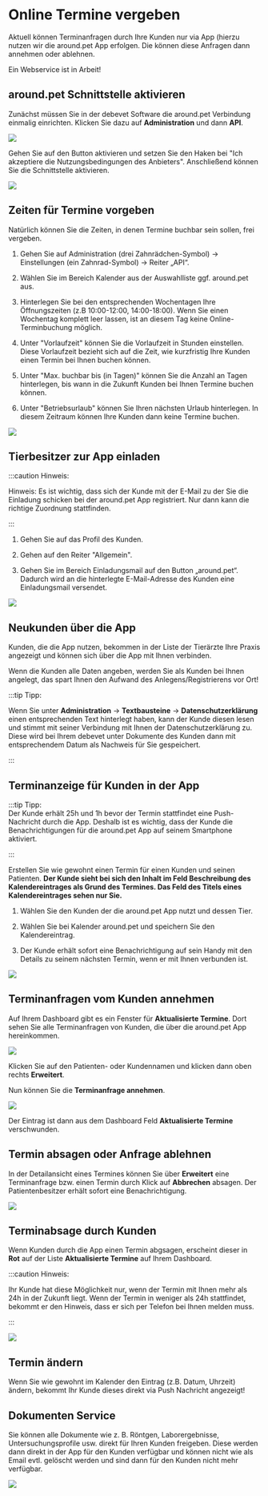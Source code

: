 # Online Termine vergeben

Aktuell können Terminanfragen durch Ihre Kunden nur via App (hierzu nutzen wir die around.pet App erfolgen. Die können diese
Anfragen dann annehmen oder ablehnen.

Ein Webservice ist in Arbeit!

## around.pet Schnittstelle aktivieren

Zunächst müssen Sie in der debevet Software die around.pet Verbindung einmalig einrichten. Klicken Sie dazu auf **Administration** und dann
**API**.

![](../../static/img/Admin/aroundpet1.png)

Gehen Sie auf den Button aktivieren und setzen Sie den Haken bei "Ich akzeptiere die Nutzungsbedingungen des Anbieters".
Anschließend können Sie die Schnittstelle aktivieren.

![](../../static/img/Admin/aroundpet2.png)   

## Zeiten für Termine vorgeben

Natürlich können Sie die Zeiten, in denen Termine buchbar sein sollen, frei vergeben. 

1. Gehen Sie auf Administration (drei Zahnrädchen-Symbol) → Einstellungen (ein Zahnrad-Symbol) → Reiter „API“.

2. Wählen Sie im Bereich Kalender aus der Auswahlliste ggf. around.pet aus.

3. Hinterlegen Sie bei den entsprechenden Wochentagen Ihre Öffnungszeiten (z.B 10:00-12:00, 14:00-18:00). Wenn Sie einen Wochentag komplett leer lassen, ist an diesem Tag keine Online-Terminbuchung möglich.

4. Unter "Vorlaufzeit" können Sie die Vorlaufzeit in Stunden einstellen. Diese Vorlaufzeit bezieht sich auf die Zeit, wie kurzfristig Ihre Kunden einen Termin bei Ihnen buchen können.

5. Unter "Max. buchbar bis (in Tagen)" können Sie die Anzahl an Tagen hinterlegen, bis wann in die Zukunft Kunden bei Ihnen Termine buchen können.

6. Unter "Betriebsurlaub" können Sie Ihren nächsten Urlaub hinterlegen. In diesem Zeitraum können Ihre Kunden dann keine Termine buchen.

![](../../static/img/Admin/aroundpet3.png)  

## Tierbesitzer zur App einladen 

:::caution Hinweis: 

Hinweis: Es ist wichtig, dass sich der Kunde mit der E-Mail zu der Sie die Einladung schicken bei der around.pet App
registriert. Nur dann kann die richtige Zuordnung stattfinden.  

:::  

1. Gehen Sie auf das Profil des Kunden.

2. Gehen auf den Reiter "Allgemein".

3. Gehen Sie im Bereich Einladungsmail auf den Button „around.pet“. Dadurch wird an die hinterlegte E-Mail-Adresse des Kunden eine Einladungsmail versendet.  

![](../../static/img/Admin/aroundpet_einladung.png)  

## Neukunden über die App  

Kunden, die die App nutzen, bekommen in der Liste der Tierärzte Ihre Praxis angezeigt und können sich über die App mit Ihnen verbinden.  

Wenn die Kunden alle Daten angeben, werden Sie als Kunden bei Ihnen angelegt, das spart Ihnen den Aufwand des Anlegens/Registrierens vor Ort!  

:::tip Tipp:  

Wenn Sie unter **Administration** → **Textbausteine** → **Datenschutzerklärung** einen entsprechenden
Text hinterlegt haben, kann der Kunde diesen lesen und stimmt mit seiner Verbindung mit Ihnen der Datenschutzerklärung zu. 
Diese wird bei Ihrem debevet unter Dokumente des Kunden dann mit entsprechendem Datum als Nachweis für Sie gespeichert.  

::: 

## Terminanzeige für Kunden in der App  

:::tip Tipp:  
Der Kunde erhält 25h und 1h bevor der Termin stattfindet eine Push-Nachricht durch die App.
Deshalb ist es wichtig, dass der Kunde die Benachrichtigungen für die around.pet App auf seinem Smartphone aktiviert.  

:::  

Erstellen Sie wie gewohnt einen Termin für einen Kunden und seinen Patienten. **Der Kunde sieht bei sich den Inhalt im Feld
Beschreibung des Kalendereintrages als Grund des Termines. Das Feld des Titels eines Kalendereintrages sehen nur Sie.**

1. Wählen Sie den Kunden der die around.pet App nutzt und dessen Tier.

2. Wählen Sie bei Kalender around.pet und speichern Sie den Kalendereintrag.

3. Der Kunde erhält sofort eine Benachrichtigung auf sein Handy mit den Details zu seinem nächsten Termin, wenn er mit Ihnen verbunden ist.  

![](../../static/img/Admin/kundentermin_aroundpet.png)  

## Terminanfragen vom Kunden annehmen  

Auf Ihrem Dashboard gibt es ein Fenster für **Aktualisierte Termine**. Dort sehen Sie alle Terminanfragen von Kunden, die über die 
around.pet App hereinkommen.  

![](../../static/img/Admin/terminanfrage1.png)  

Klicken Sie auf den Patienten- oder Kundennamen und klicken dann oben rechts **Erweitert**. 

Nun können Sie die **Terminanfrage annehmen**.    

![](../../static/img/Admin/terminanfrage2.png)  

Der Eintrag ist dann aus dem Dashboard Feld **Aktualisierte Termine** verschwunden. 

## Termin absagen oder Anfrage ablehnen  

In der Detailansicht eines Termines können Sie über **Erweitert** eine Terminanfrage bzw. einen Termin durch 
Klick auf **Abbrechen** absagen. Der Patientenbesitzer erhält sofort eine Benachrichtigung.  

![](../../static/img/Admin/terminanfrage_ablehnen.png)  

## Terminabsage durch Kunden  

Wenn Kunden durch die App einen Termin abgsagen, erscheint dieser in **Rot** auf der Liste **Aktualisierte Termine** auf 
Ihrem Dashboard.  

:::caution Hinweis:   

Ihr Kunde hat diese Möglichkeit nur, wenn der Termin mit Ihnen mehr als 24h in der Zukunft liegt. 
Wenn der Termin in weniger als 24h stattfindet, bekommt er den Hinweis, dass er sich per Telefon bei Ihnen melden muss.  

::: 

![](../../static/img/Admin/termine_abgesagt.png)  

## Termin ändern  

Wenn Sie wie gewohnt im Kalender den Eintrag (z.B. Datum, Uhrzeit) ändern, bekommt Ihr Kunde dieses direkt via Push Nachricht angezeigt!

## Dokumenten Service  

Sie können alle Dokumente wie z. B. Röntgen, Laborergebnisse, Untersuchungsprofile usw. direkt für Ihren Kunden freigeben.
Diese werden dann direkt in der App für den Kunden verfügbar und können nicht wie als Email evtl. gelöscht werden und sind dann für den 
Kunden nicht mehr verfügbar.  

![](../../static/img/Admin/doku_freigabe.png)
